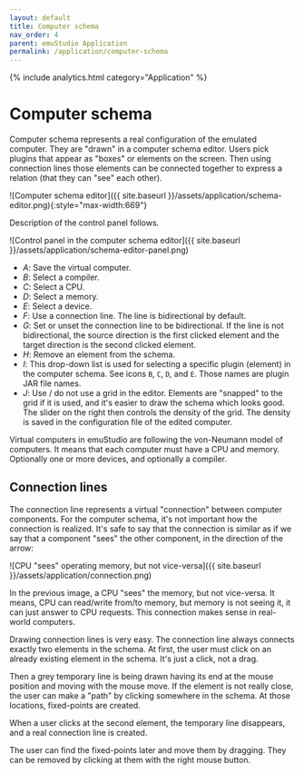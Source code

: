 ```yaml
---
layout: default
title: Computer schema
nav_order: 4
parent: emuStudio Application
permalink: /application/computer-schema
---
```


{% include analytics.html category="Application" %}

# Computer schema

Computer schema represents a real configuration of the emulated computer. They are "drawn" in a computer schema editor.
Users pick plugins that appear as "boxes" or elements on the screen. Then using connection lines those elements can be
connected together to express a relation (that they can "see" each other).

![Computer schema editor]({{ site.baseurl }}/assets/application/schema-editor.png){:style="max-width:669"}

Description of the control panel follows.

![Control panel in the computer schema editor]({{ site.baseurl }}/assets/application/schema-editor-panel.png)

- *A*: Save the virtual computer.
- *B*: Select a compiler.
- *C*: Select a CPU.
- *D*: Select a memory.
- *E*: Select a device.
- *F*: Use a connection line. The line is bidirectional by default.
- *G*: Set or unset the connection line to be bidirectional. If the line is not bidirectional, the source direction is
  the first clicked element and the target direction is the second clicked element.
- *H*: Remove an element from the schema.
- *I*: This drop-down list is used for selecting a specific plugin (element) in the computer schema. See icons
  `B`, `C`, `D`, and `E`. Those names are plugin JAR file names.
- *J*: Use / do not use a grid in the editor. Elements are "snapped" to the grid if it is used, and it's easier to draw
  the schema which looks good. The slider on the right then controls the density of the grid. The density is saved in
  the
  configuration file of the edited computer.

Virtual computers in emuStudio are following the von-Neumann model of computers. It means that each computer must have
a CPU and memory. Optionally one or more devices, and optionally a compiler.

## Connection lines

The connection line represents a virtual "connection" between computer components. For the computer schema, it's not
important how the connection is realized. It's safe to say that the connection is similar
as if we say that a component "sees" the other component, in the direction of the arrow:

![CPU "sees" operating memory, but not vice-versa]({{ site.baseurl }}/assets/application/connection.png)

In the previous image, a CPU "sees" the memory, but not vice-versa. It means, CPU can read/write from/to memory, but
memory is not seeing it, it can just answer to CPU requests. This connection makes
sense in real-world computers.

Drawing connection lines is very easy. The connection line always connects exactly two elements in the schema.
At first, the user must click on an already existing element in the schema. It's just a click, not
a drag.

Then a grey temporary line is being drawn having its end at the mouse position and moving with the mouse move. If the
element is not really close, the user can make a "path" by clicking somewhere in the
schema. At those locations, fixed-points are created.

When a user clicks at the second element, the temporary line disappears, and a real connection line is created.

The user can find the fixed-points later and move them by dragging. They can be removed by clicking at them with the
right mouse button.
